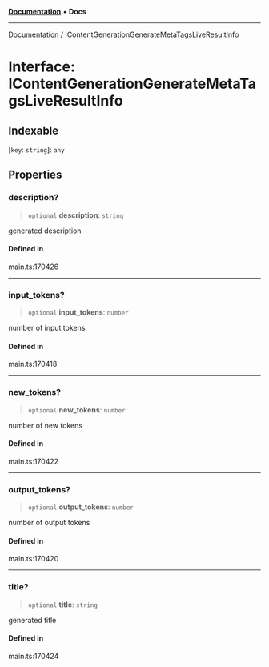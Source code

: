 [**Documentation**](../README.md) • **Docs**

***

[Documentation](../globals.md) / IContentGenerationGenerateMetaTagsLiveResultInfo

# Interface: IContentGenerationGenerateMetaTagsLiveResultInfo

## Indexable

 \[`key`: `string`\]: `any`

## Properties

### description?

> `optional` **description**: `string`

generated description

#### Defined in

main.ts:170426

***

### input\_tokens?

> `optional` **input\_tokens**: `number`

number of input tokens

#### Defined in

main.ts:170418

***

### new\_tokens?

> `optional` **new\_tokens**: `number`

number of new tokens

#### Defined in

main.ts:170422

***

### output\_tokens?

> `optional` **output\_tokens**: `number`

number of output tokens

#### Defined in

main.ts:170420

***

### title?

> `optional` **title**: `string`

generated title

#### Defined in

main.ts:170424
